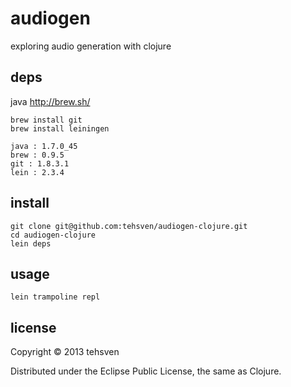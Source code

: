 # audiogen

exploring audio generation with clojure

## deps
java
http://brew.sh/

```
brew install git
brew install leiningen
```
```
java : 1.7.0_45
brew : 0.9.5
git : 1.8.3.1
lein : 2.3.4
```

## install
```
git clone git@github.com:tehsven/audiogen-clojure.git
cd audiogen-clojure
lein deps
```

## usage
```
lein trampoline repl
```

## license

Copyright © 2013 tehsven

Distributed under the Eclipse Public License, the same as Clojure.

